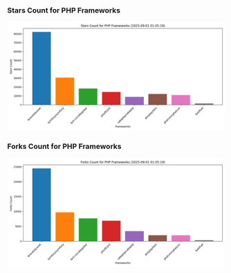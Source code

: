 ### Stars Count for PHP Frameworks

![Stars Chart](./archive/charts/20250901010519_stars_count.png)

### Forks Count for PHP Frameworks

![Forks Chart](./archive/charts/20250901010519_forks_count.png)

